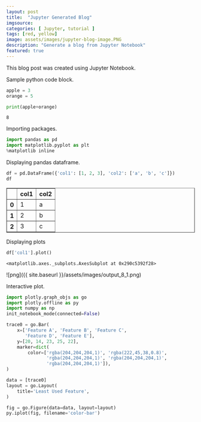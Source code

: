 ```yaml
---
layout: post
title:  "Jupyter Generated Blog"
imgsource:  
categories: [ Jupyter, tutorial ]
tags: [red, yellow]
image: assets/images/jupyter-blog-image.PNG
description: "Generate a blog from Jupyter Notebook"
featured: true
---
```



This blog post was created using Jupyter Notebook.

Sample python code block.


```python
apple = 3
orange = 5

print(apple+orange)
```

    8
    

Importing packages.


```python
import pandas as pd
import matplotlib.pyplot as plt
%matplotlib inline
```

Displaying pandas dataframe.


```python
df = pd.DataFrame({'col1': [1, 2, 3], 'col2': ['a', 'b', 'c']})
df
```




<div>
<style scoped>
    .dataframe tbody tr th:only-of-type {
        vertical-align: middle;
    }

    .dataframe tbody tr th {
        vertical-align: top;
    }

    .dataframe thead th {
        text-align: right;
    }
</style>
<table border="1" class="dataframe">
  <thead>
    <tr>
      <th></th>
      <th>col1</th>
      <th>col2</th>
    </tr>
  </thead>
  <tbody>
    <tr>
      <th>0</th>
      <td>1</td>
      <td>a</td>
    </tr>
    <tr>
      <th>1</th>
      <td>2</td>
      <td>b</td>
    </tr>
    <tr>
      <th>2</th>
      <td>3</td>
      <td>c</td>
    </tr>
  </tbody>
</table>
</div>



Displaying plots


```python
df['col1'].plot()
```




    <matplotlib.axes._subplots.AxesSubplot at 0x290c5392f28>




![png]({{ site.baseurl }}/assets/images/output_8_1.png)


Interactive plot.


```python
import plotly.graph_objs as go
import plotly.offline as py
import numpy as np
init_notebook_mode(connected=False)
```

```python
trace0 = go.Bar(
    x=['Feature A', 'Feature B', 'Feature C',
       'Feature D', 'Feature E'],
    y=[20, 14, 23, 25, 22],
    marker=dict(
        color=['rgba(204,204,204,1)', 'rgba(222,45,38,0.8)',
               'rgba(204,204,204,1)', 'rgba(204,204,204,1)',
               'rgba(204,204,204,1)']),
)

data = [trace0]
layout = go.Layout(
    title='Least Used Feature',
)

fig = go.Figure(data=data, layout=layout)
py.iplot(fig, filename='color-bar')
```

<script src="https://cdn.plot.ly/plotly-latest.min.js"></script>

<div id="7db3ddfb-934a-4026-a3ad-db1afc59ab02" style="height: 100%; width: 100%;" class="plotly-graph-div">
</div>

<script type="text/javascript">window.PLOTLYENV=window.PLOTLYENV || {};window.PLOTLYENV.BASE_URL="https://plot.ly";Plotly.newPlot("7db3ddfb-934a-4026-a3ad-db1afc59ab02", [{"type": "bar", "x": ["Feature A", "Feature B", "Feature C", "Feature D", "Feature E"], "y": [20, 14, 23, 25, 22], "marker": {"color": ["rgba(204,204,204,1)", "rgba(222,45,38,0.8)", "rgba(204,204,204,1)", "rgba(204,204,204,1)", "rgba(204,204,204,1)"]}}], {"title": "Least Used Feature"}, {"showLink": true, "linkText": "Export to plot.ly"})</script>

Download this notebook as markdown.

